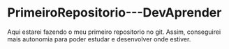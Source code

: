 # PrimeiroRepositorio---DevAprender
Aqui estarei fazendo o meu primeiro repositorio no git. Assim, conseguirei mais autonomia para poder estudar e desenvolver onde estiver.
